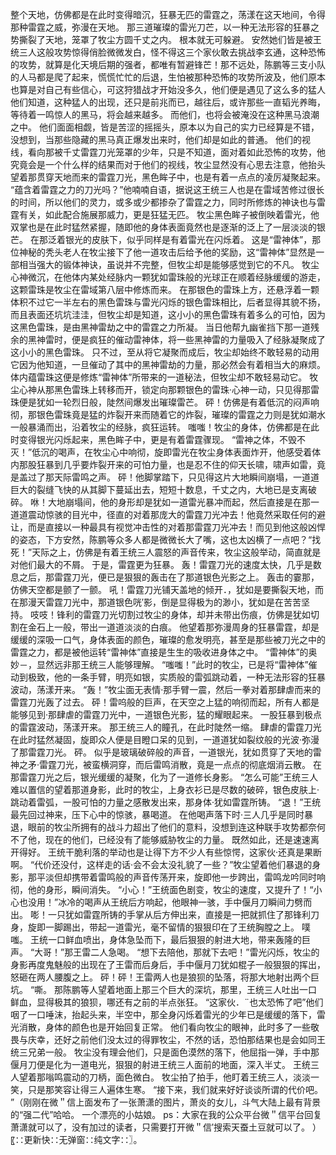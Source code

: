整个天地，仿佛都是在此时变得暗沉，狂暴无匹的雷霆之，荡漾在这天地间，令得那种雷霆之威，弥漫在天地。
那三道璀璨的雷光刀芒，以一种无法形容的狂暴之势撕裂了天地，笼罩了牧尘方圆千丈之内。
根本就无可躲避。
安然她们皆是被王统三人这般攻势惊得俏脸微微发白，怪不得这三个家伙敢去挑战李玄通，这种恐怖的攻势，就算是化天境后期的强者，都唯有暂避锋芒！那不远处，陈鹏等三支小队的人马都是爬了起来，慌慌忙忙的后退，生怕被那种恐怖的攻势所波及，他们原本也算是对自己有些信心，可这狩猎战才开始没多久，他们便是遇见了这么多的猛人他们知道，这种猛人的出现，还只是前兆而已，越往后，或许那些一直韬光养晦，等待着一鸣惊人的黑马，将会越来越多。
而他们，也将会被淹没在这种黑马浪潮之中。
他们面面相觑，皆是苦涩的摇摇头，原本以为自己的实力已经算是不错，没想到，当那些隐藏的黑马真正爆发出来时，他们却是如此的普通。
他们的视线，看向那被千丈雷霆刀光笼罩的少年，只是不知道，面对着如此恐怖的攻势，他究竟会是一个什么样的结果而对于他们的视线，牧尘显然没有心思去注意，他抬头望着那贯穿天地而来的雷霆刀光，黑色眸子中，也是有着一点点的凌厉凝聚起来。
“蕴含着雷霆之力的刀光吗？”他喃喃自语，据说这王统三人也是在雷域苦修过很长的时间，所以他们的灵力，或多或少都掺杂了雷霆之力，同时所修炼的神诀也与雷霆有关，如此配合施展那威力，更是狂猛无匹。
牧尘黑色眸子被倒映着雷光，他双掌也是在此时猛然紧握，随即他的身体表面竟然也是逐渐的泛上了一层淡淡的银芒。
在那泛着银光的皮肤下，似乎同样是有着雷光在闪烁着。
这是“雷神体”，那位神秘的秃头老人在牧尘接下了他一道攻击后给予他的奖励，这“雷神体”显然是一部相当强大的锻体神诀，虽说并不完整，但牧尘却是能够感觉到它的不凡。
牧尘心神微沉，在他体内某处经脉内一颗犹如雷珠般的光球正在顺着经脉缓缓的游走，这颗雷珠是牧尘在雷域第八层中修炼而来。
在那银色的雷珠上方，还悬浮着一颗体积不过它一半左右的黑色雷珠与雷光闪烁的银色雷珠相比，后者显得其貌不扬，而且表面还坑坑洼洼，但牧尘却是知道，这小小的黑色雷珠有着多么的可怕，因为这黑色雷珠，是由黑神雷劫之中的雷霆之力所凝。
当日他帮九幽雀挡下那一道残余的黑神雷时，便是疯狂的催动雷神体，将一些黑神雷的力量吸入了经脉凝聚成了这小小的黑色雷珠。
只不过，至从将它凝聚而成后，牧尘却始终不敢轻易的动用它因为他知道，一旦催动了其中的黑神雷劫的力量，那必然会有着相当大的麻烦。
体内蕴雷珠这便是修炼“雷神体”所带来的一道秘法，但牧尘却不敢轻易动它。
牧尘心神从那黑色雷珠上转移而开，锁定向那颗银色的雷珠·心神一动，只见得那雷珠便是犹如一轮烈日般，陡然间爆发出璀璨雷芒。
砰！仿佛是有着低沉的闷声响彻，那银色雷珠竟是猛的炸裂开来而随着它的炸裂，璀璨的雷霆之力则是犹如潮水一般暴涌而出，沿着牧尘的经脉，疯狂运转。
嗤嗤！牧尘的身体，仿佛都是在此时变得银光闪烁起来，黑色眸子中，更是有着雷霆骤现。
“雷神之体，不毁不灭！”低沉的喝声，在牧尘心中响彻，旋即雷光在牧尘身体表面炸开，他感受着体内那股狂暴到几乎要炸裂开来的可怕力量，也是忍不住的仰天长啸，啸声如雷，竟是盖过了那天际雷鸣之声。
砰！他脚掌踏下，只见得这片大地瞬间崩塌，一道道巨大的裂缝飞快的从其脚下蔓延出去，短短十数息，千丈之内，大地已是支离破碎。
咻！大地崩塌间，他的身形却是犹如一道雷光暴冲而起，然后直接是在那一道道震动惊骇的目光中，径直的对着那庞大的雷霆刀光冲去！他竟然采取任何的避让，而是直接以一种最具有视觉冲击性的对着那雷霆刀光冲去！而见到他这般凶悍的姿态，下方安然，陈鹏等众多人都是微微长大了嘴，这也太凶横了一点吧？“找死！”天际之上，仿佛是有着王统三人震怒的声音传来，牧尘这般举动，简直就是对他们最大的不屑。
于是，雷霆更为狂暴。
轰！雷霆刀光的速度太快，几乎是数息之后，那雷霆刀光，便已是狠狠的轰击在了那道银色光影之上。
轰击的霎那，仿佛天空都是颤了一颤。
吼！雷霆刀光铺天盖地的倾开．，犹如是要撕裂天地，而在那漫天雷霆刀光中，那道银色咣′影，倒是显得极为的渺小，犹如是在苦苦坚持。
吱吱！锋利的雷霆刀光切割过牧尘的身体，却并未带出伤痕，仿佛是犹如切割在金石上一般，带出一道道淡淡的白痕。
他望着那弥漫周身的狂暴雷霆，却是缓缓的深吸一口气，身体表面的颜色，璀璨的愈发明亮，甚至是那些被刀光之中的雷霆之力，都是被他运转“雷神体”直接是生生的吸收进身体之中。
“雷神体”的奥妙－，显然远非那王统三人能够理解。
“嗤嗤！”此时的牧尘，已是将“雷神体”催动到极致，他的一条手臂，明亮如银，实质般的雷弧跳动着，一种无法形容的狂暴波动，荡漾开来。
“轰！”牧尘面无表情·那手臂一震，然后一拳对着那肆虐而来的雷霆刀光轰了过去。
砰！雷呜般的巨声，在天空之上猛的响彻而起，所有人都是能够见到·那肆虐的雷霆刀光中，一道银色光影，猛的耀眼起来。
一股狂暴到极点的雷霆波动，荡漾开来。
那王统三人的瞳孔，在此时陡然一缩。
肆虐的雷霆刀光在此时猛然凝固，旋即众人便是目瞪口呆的见到，一道道犹如裂纹般的光波·弥漫了那雷霆刀光。
砰。
似乎是玻璃破碎般的声音，一道银光，犹如贯穿了天地的雷神之矛·雷霆刀光，被蛮横洞穿，而后雷鸣消散，竟是一点点的彻底烟消云散。
在那雷霆刀光之后，银光缓缓的凝聚，化为了一道修长身影。
“怎么可能”王统三人难以置信的望着那道身影，此时的牧尘，上身衣衫已是尽数的破碎，银色皮肤上·跳动着雷弧，一股可怕的力量之感散发出来，那身体·犹如雷霆所铸。
“退！”王统最先回过神来，压下心中的惊骇，暴喝道。
在他喝声落下时·三人几乎是同时暴退，眼前的牧尘所拥有的战斗力超出了他们的意料，没想到连这种联手攻势都奈何不了他，现在的他们，已经没有了能够威胁牧尘的力量。
既然如此，还是速速离开得好。
王统干脆利落的举动也是让得下方不少人有些惊愕，这家伙·还真是果断啊。
“代价还没付，这样走的话·会不会太没礼貌了一些？”牧尘望着他们暴退的身影，那平淡但却携带着雷鸣般的声音传荡开来，旋即他一步跨出，雷鸣龙吟同时响彻，他的身形，瞬间消失。
“小心！”王统面色剧变，牧尘的速度，又提升了！“小心也没用！”冰冷的喝声从王统后方响起，他眼神一骇，手中偃月刀瞬间力劈而出。
嘭！一只犹如雷霆所铸的手掌从后方伸出来，直接是一把就抓住了那锋利刀身，旋即一脚踢出，带起一道雷光，毫不留情的狠狠印在了王统胸膛之上。
噗嗤。
王统一口鲜血喷出，身体急坠而下，最后狠狠的射进大地，带来轰隆的巨声。
“大哥！”那王雷二人急喝。
“想下去陪他，那就下去吧！”雷光闪烁，牧尘的身影再度鬼魅般的出现在了王雷而后身后，手中偃月刀犹如棍子一般狠狠的挥出，怒砸在两人腰腹之上。
砰！砰！王雷两人也是狼狈的坠落，将那大地射出两个巨坑。
“嘶。
那陈鹏等人望着地面上那三个巨大的深坑，那里，王统三人吐出一口鲜血，显得极其的狼狈，哪还有之前的半点张狂。
“这家伙．¨也太恐怖了吧”他们咽了一口唾沫，抬起头来，半空中，那全身闪烁着雷光的少年已是缓缓的落下，雷光消散，身体的颜色也是开始回复正常。
他们看向牧尘的眼神，此时多了一些敬畏与庆幸，还好之前他们没太过的得罪牧尘，不然的话，恐怕那结果也是会如同王统三兄弟一般。
牧尘没有理会他们，只是面色漠然的落下，他屈指一弹，手中那偃月刀便是化为一道电光，狠狠的射进王统三人面前的地面，深入半丈。
王统三人望着那嗡鸣震动的刀柄，面色微白。
牧尘拍了拍手，他盯着王统三人，淡淡一笑，只是那笑容让得三人遍体生寒。
“接下来，我们就来好好谈谈所谓的代价吧。
”（刚刚在微＂信上面发布了一张萧潇的图片，萧炎的女儿，斗气大陆上最有背景的“强二代”哈哈。
一个漂亮的小姑娘。
ps：大家在我的公众平台微＂信平台回复萧潇就可以了，没有加过的读者，只需要打开微＂信′搜索天蚕土豆就可以了。
）〖∷更新快∷无弹窗∷纯文字∷〗。
